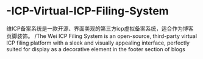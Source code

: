 # -ICP-Virtual-ICP-Filing-System
维ICP备案系统是一款开源、界面美观的第三方icp虚拟备案系统，适合作为博客页脚装饰。
/The Wei ICP Filing System is an open-source, third-party virtual ICP filing platform with a sleek and visually appealing interface, perfectly suited for display as a decorative element in the footer section of blogs
